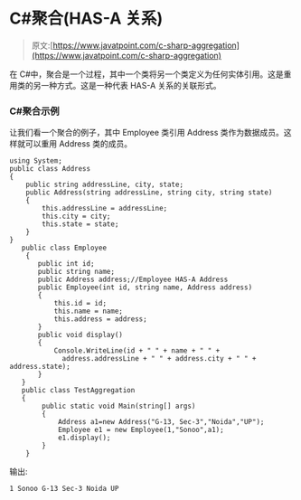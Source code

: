 # C#聚合(HAS-A 关系)

> 原文:[https://www.javatpoint.com/c-sharp-aggregation](https://www.javatpoint.com/c-sharp-aggregation)

在 C#中，聚合是一个过程，其中一个类将另一个类定义为任何实体引用。这是重用类的另一种方式。这是一种代表 HAS-A 关系的关联形式。

### C#聚合示例

让我们看一个聚合的例子，其中 Employee 类引用 Address 类作为数据成员。这样就可以重用 Address 类的成员。

```
using System;
public class Address
{
    public string addressLine, city, state;
    public Address(string addressLine, string city, string state)
    {
        this.addressLine = addressLine;
        this.city = city;
        this.state = state;
    }
}
   public class Employee
    {
       public int id;
       public string name;
       public Address address;//Employee HAS-A Address
       public Employee(int id, string name, Address address)
       {
           this.id = id;
           this.name = name;
           this.address = address;
       }
       public void display()
       {
           Console.WriteLine(id + " " + name + " " + 
             address.addressLine + " " + address.city + " " + address.state);
       }
   }
   public class TestAggregation
   {
        public static void Main(string[] args)
        {
            Address a1=new Address("G-13, Sec-3","Noida","UP");
            Employee e1 = new Employee(1,"Sonoo",a1);
            e1.display();
        }
    }

```

输出:

```
1 Sonoo G-13 Sec-3 Noida UP

```